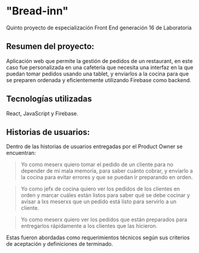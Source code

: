 # "Bread-inn"
Quinto proyecto de especialización Front End generación 16 de Laboratoria

## Resumen del proyecto:
Aplicación web que permite la gestión de pedidos de un restaurant, en este caso fue personalizada en una cafetería que necesita una interfaz en la que puedan tomar pedidos usando una tablet, y enviarlos a la cocina para que se preparen ordenada y eficientemente utilizando Firebase como backend.

## Tecnologías utilizadas
React, JavaScript y Firebase.

## Historias de usuarios:

Dentro de las historias de usuarios entregadas por el Product Owner se encuentran:

> Yo como meserx quiero tomar el pedido de un cliente para no depender de mi mala memoria, para saber cuánto cobrar, y enviarlo a la cocina para evitar errores y que se puedan ir preparando en orden.

> Yo como jefx de cocina quiero ver los pedidos de los clientes en orden y marcar cuáles están listos para saber qué se debe cocinar y avisar a lxs meserxs que un pedido está listo para servirlo a un cliente.

> Yo como meserx quiero ver los pedidos que están preparados para entregarlos rápidamente a los clientes que las hicieron.

Estas fueron abordadas como requerimientos técnicos según sus criterios de aceptación y definiciones de terminado.
